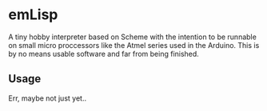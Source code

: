 # emLisp

A tiny hobby interpreter based on Scheme with the intention to be runnable
on small micro proccessors like the Atmel series used in the Arduino.
This is by no means usable software and far from being finished.

## Usage

Err, maybe not just yet..
